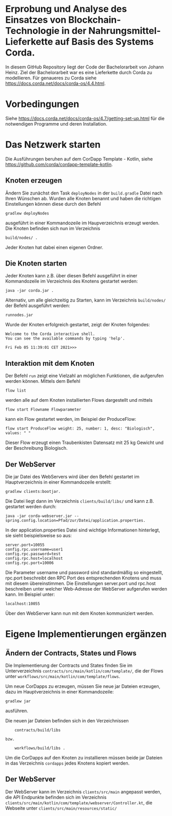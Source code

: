 # Erprobung und Analyse des Einsatzes von Blockchain-Technologie in der Nahrungsmittel-Lieferkette auf Basis des Systems Corda.

In diesem GitHub Repository liegt der Code der Bachelorarbeit von Johann Heinz.
Ziel der Bachelorarbeit war es eine Lieferkette durch Corda zu modellieren. Für genaueres
zu Corda siehe https://docs.corda.net/docs/corda-os/4.4.html.

# Vorbedingungen

Siehe https://docs.corda.net/docs/corda-os/4.7/getting-set-up.html für die notwendigen Programme und deren Installation.

# Das Netzwerk starten

Die Ausführungen beruhen auf dem CorDapp Template - Kotlin, siehe https://github.com/corda/cordapp-template-kotlin.

## Knoten erzeugen 

Ändern Sie zunächst den Task ``deployNodes`` in der ``build.gradle`` Datei nach Ihren Wünschen ab.
Wurden alle Knoten benannt und haben die richtigen Einstellungen können diese durch den Befehl 

    gradlew deployNodes

ausgeführt in einer Kommandozeile im Haupverzeichnis erzeugt werden. 
Die Knoten befinden sich nun im Verzeichnis

    build/nodes/ .

Jeder Knoten hat dabei einen eigenen Ordner.

## Die Knoten starten

Jeder Knoten kann z.B. über diesen Befehl ausgeführt in einer Kommandozeile im Verzeichnis des Knotens gestartet werden:

    java -jar corda.jar .

Alternativ, um alle gleichzeitig zu Starten, kann im Verzeichnis `build/nodes/` der Befehl ausgeführt werden:

    runnodes.jar

Wurde der Knoten erfolgreich gestartet, zeigt der Knoten folgendes:

    Welcome to the Corda interactive shell.
    You can see the available commands by typing 'help'.

    Fri Feb 05 11:39:01 CET 2021>>>

## Interaktion mit dem Knoten

Der Befehl ``run`` zeigt eine Vielzahl an möglichen Funktionen, die aufgerufen werden können. Mittels dem Befehl 

    flow list

werden alle auf dem Knoten installierten Flows dargestellt und mittels

    flow start Flowname Flowparameter

kann ein Flow gestartet werden, im Beispiel der ProduceFlow:

    flow start ProduceFlow weight: 25, number: 1, desc: "Biologisch", values: " "

Dieser Flow erzeugt einen Traubenkisten Datensatz mit 25 kg Gewicht und der Beschreibung Biologisch.

## Der WebServer

Die jar Datei des WebServers wird über den Befehl gestartet im Hauptverzeichnis in einer Kommandozeile erstellt:

    gradlew clients:bootjar.

Die Datei liegt dann im Verzeichnis `clients/build/libs/` und kann z.B. gestartet werden durch:

    java -jar corda-webserver.jar --spring.config.location=Pfad/zur/Datei/application.properties.

In der application.properties Datei sind wichtige Informationen hinterlegt, sie sieht beispielsweise so aus:
    
    server.port=10055
    config.rpc.username=user1
    config.rpc.password=test
    config.rpc.host=localhost
    config.rpc.port=10006

Die Parameter username und password sind standardmäßig so eingestellt, rpc.port beschreibt den RPC Port des
entsprechenden Knotens und muss mit diesem übereinstimmen. Die Einstellungen server.port und rpc.host beschreiben unter welcher Web-Adresse der WebServer aufgerufen werden kann. Im Beispiel unter:

    localhost:10055

Über den WebServer kann nun mit dem Knoten kommuniziert werden.

# Eigene Implementierungen ergänzen

## Ändern der Contracts, States und Flows

Die Implementierung der Contracts und States finden Sie im Unterverzeichnis `contracts/src/main/kotlin/com/template/`,
die der Flows unter `workflows/src/main/kotlin/com/template/flows`. 

Um neue CorDapps zu erzeugen, müssen Sie neue jar Dateien erzeugen, dazu im Hauptverzeichnis in einer Kommandozeile:

    gradlew jar

ausführen.

Die neuen jar Dateien befinden sich in den Verzeichnissen

        contracts/build/libs

    bzw.

        workflows/build/libs .

Um die CorDapps auf den Knoten zu installieren müssen beide jar Dateien in das Verzeichnis `cordapps` jedes Knotens kopiert werden.

## Der WebServer

Der WebServer kann im Verzeichnis `clients/src/main` angepasst werden, die API Endpunkte befinden sich im Verzeichnis `clients/src/main/kotlin/com/template/webserver/Controller.kt`, die Webseite unter `clients/src/main/resources/static/`
